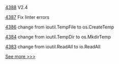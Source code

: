 
[4388](https://github.com/hyperledger/fabric/pull/4388) V2.4

[4387](https://github.com/hyperledger/fabric/pull/4387) Fix linter errors

[4386](https://github.com/hyperledger/fabric/pull/4386) change from ioutil.TempFile to os.CreateTemp

[4384](https://github.com/hyperledger/fabric/pull/4384) change from ioutil.TempDir to os.MkdirTemp

[4383](https://github.com/hyperledger/fabric/pull/4383) change from ioutil.ReadAll to io.ReadAll


[See more >>>](https://start-here.hyperledger.org/pull-requests)
